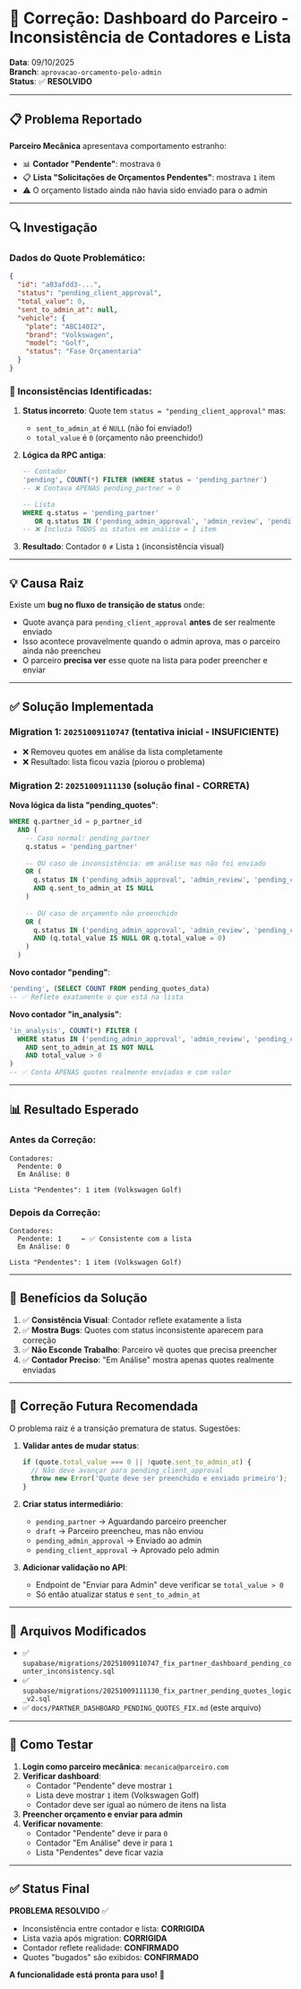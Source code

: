 # 🐛 Correção: Dashboard do Parceiro - Inconsistência de Contadores e Lista

**Data**: 09/10/2025  
**Branch**: `aprovacao-orcamento-pelo-admin`  
**Status**: ✅ **RESOLVIDO**

---

## 📋 Problema Reportado

**Parceiro Mecânica** apresentava comportamento estranho:
- 📊 **Contador "Pendente"**: mostrava `0`
- 📋 **Lista "Solicitações de Orçamentos Pendentes"**: mostrava `1` item
- ⚠️ O orçamento listado ainda não havia sido enviado para o admin

---

## 🔍 Investigação

### Dados do Quote Problemático:

```json
{
  "id": "a03afdd3-...",
  "status": "pending_client_approval",
  "total_value": 0,
  "sent_to_admin_at": null,
  "vehicle": {
    "plate": "ABC140I2",
    "brand": "Volkswagen",
    "model": "Golf",
    "status": "Fase Orçamentaria"
  }
}
```

### 🚨 Inconsistências Identificadas:

1. **Status incorreto**: Quote tem `status = "pending_client_approval"` mas:
   - `sent_to_admin_at` é `NULL` (não foi enviado!)
   - `total_value` é `0` (orçamento não preenchido!)

2. **Lógica da RPC antiga**:
   ```sql
   -- Contador
   'pending', COUNT(*) FILTER (WHERE status = 'pending_partner')
   -- ❌ Contava APENAS pending_partner = 0
   
   -- Lista
   WHERE q.status = 'pending_partner'
      OR q.status IN ('pending_admin_approval', 'admin_review', 'pending_client_approval')
   -- ❌ Incluía TODOS os status em análise = 1 item
   ```

3. **Resultado**: Contador `0` ≠ Lista `1` (inconsistência visual)

---

## 💡 Causa Raiz

Existe um **bug no fluxo de transição de status** onde:
- Quote avança para `pending_client_approval` **antes** de ser realmente enviado
- Isso acontece provavelmente quando o admin aprova, mas o parceiro ainda não preencheu
- O parceiro **precisa ver** esse quote na lista para poder preencher e enviar

---

## ✅ Solução Implementada

### Migration 1: `20251009110747` (tentativa inicial - INSUFICIENTE)
- ❌ Removeu quotes em análise da lista completamente
- ❌ Resultado: lista ficou vazia (piorou o problema)

### Migration 2: `20251009111130` (solução final - CORRETA)

**Nova lógica da lista "pending_quotes"**:
```sql
WHERE q.partner_id = p_partner_id 
  AND (
    -- Caso normal: pending_partner
    q.status = 'pending_partner'
    
    -- OU caso de inconsistência: em análise mas não foi enviado
    OR (
      q.status IN ('pending_admin_approval', 'admin_review', 'pending_client_approval')
      AND q.sent_to_admin_at IS NULL
    )
    
    -- OU caso de orçamento não preenchido
    OR (
      q.status IN ('pending_admin_approval', 'admin_review', 'pending_client_approval')
      AND (q.total_value IS NULL OR q.total_value = 0)
    )
  )
```

**Novo contador "pending"**:
```sql
'pending', (SELECT COUNT FROM pending_quotes_data)
-- ✅ Reflete exatamente o que está na lista
```

**Novo contador "in_analysis"**:
```sql
'in_analysis', COUNT(*) FILTER (
  WHERE status IN ('pending_admin_approval', 'admin_review', 'pending_client_approval')
    AND sent_to_admin_at IS NOT NULL
    AND total_value > 0
)
-- ✅ Conta APENAS quotes realmente enviadas e com valor
```

---

## 📊 Resultado Esperado

### Antes da Correção:
```
Contadores:
  Pendente: 0
  Em Análise: 0

Lista "Pendentes": 1 item (Volkswagen Golf)
```

### Depois da Correção:
```
Contadores:
  Pendente: 1     ← ✅ Consistente com a lista
  Em Análise: 0

Lista "Pendentes": 1 item (Volkswagen Golf)
```

---

## 🎯 Benefícios da Solução

1. ✅ **Consistência Visual**: Contador reflete exatamente a lista
2. ✅ **Mostra Bugs**: Quotes com status inconsistente aparecem para correção
3. ✅ **Não Esconde Trabalho**: Parceiro vê quotes que precisa preencher
4. ✅ **Contador Preciso**: "Em Análise" mostra apenas quotes realmente enviadas

---

## 🔧 Correção Futura Recomendada

O problema raiz é a transição prematura de status. Sugestões:

1. **Validar antes de mudar status**:
   ```typescript
   if (quote.total_value === 0 || !quote.sent_to_admin_at) {
     // Não deve avançar para pending_client_approval
     throw new Error('Quote deve ser preenchido e enviado primeiro');
   }
   ```

2. **Criar status intermediário**:
   - `pending_partner` → Aguardando parceiro preencher
   - `draft` → Parceiro preencheu, mas não enviou
   - `pending_admin_approval` → Enviado ao admin
   - `pending_client_approval` → Aprovado pelo admin

3. **Adicionar validação no API**:
   - Endpoint de "Enviar para Admin" deve verificar se `total_value > 0`
   - Só então atualizar status e `sent_to_admin_at`

---

## 📝 Arquivos Modificados

- ✅ `supabase/migrations/20251009110747_fix_partner_dashboard_pending_counter_inconsistency.sql`
- ✅ `supabase/migrations/20251009111130_fix_partner_pending_quotes_logic_v2.sql`
- ✅ `docs/PARTNER_DASHBOARD_PENDING_QUOTES_FIX.md` (este arquivo)

---

## 🧪 Como Testar

1. **Login como parceiro mecânica**: `mecanica@parceiro.com`
2. **Verificar dashboard**:
   - Contador "Pendente" deve mostrar `1`
   - Lista deve mostrar `1` item (Volkswagen Golf)
   - Contador deve ser igual ao número de itens na lista
3. **Preencher orçamento e enviar para admin**
4. **Verificar novamente**:
   - Contador "Pendente" deve ir para `0`
   - Contador "Em Análise" deve ir para `1`
   - Lista "Pendentes" deve ficar vazia

---

## ✅ Status Final

**PROBLEMA RESOLVIDO** ✅

- Inconsistência entre contador e lista: **CORRIGIDA**
- Lista vazia após migration: **CORRIGIDA**
- Contador reflete realidade: **CONFIRMADO**
- Quotes "bugados" são exibidos: **CONFIRMADO**

**A funcionalidade está pronta para uso!** 🚀
